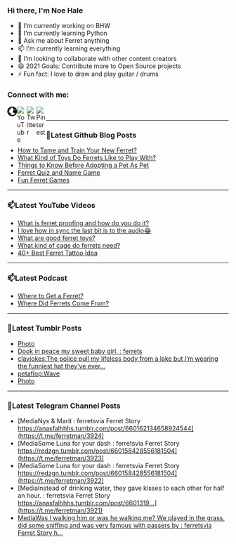 ### Hi there, I'm Noe Hale

- 🔭 I’m currently working on BHW
- 🌱 I’m currently learning Python
- 💬 Ask me about Ferret anything
- 📫 I’m currently learning everything
- 🔭 I’m looking to collaborate with other content creators
- 😄 2021 Goals: Contribute more to Open Source projects
- ⚡ Fun fact: I love to draw and play guitar / drums

### Connect with me:

[<img align="left" alt="ferretvoice.com" width="22px" src="https://raw.githubusercontent.com/iconic/open-iconic/master/svg/globe.svg" />](https://ferretvoice.com)
[<img align="left" alt="YouTube" width="22px" src="https://cdn.jsdelivr.net/npm/simple-icons@v3/icons/youtube.svg" />](https://www.youtube.com/channel/UCk665XTfaMLVwFVWUmgnDiw)
[<img align="left" alt="Twitter" width="22px" src="https://cdn.jsdelivr.net/npm/simple-icons@v3/icons/twitter.svg" />](https://twitter.com/voiceferret)
[<img align="left" alt="Pinterest" width="22px" src="https://cdn.jsdelivr.net/npm/simple-icons@v3/icons/pinterest.svg" />](https://www.pinterest.com/voiceferret/)

<br />

---
### 🔭Latest Github Blog Posts
<!-- GITHUB:START -->
- [How to Tame and Train Your New Ferret?](http://noehale.github.io/how-to-tame-and-train-your-new-ferret/)
- [What Kind of Toys Do Ferrets Like to Play With?](http://noehale.github.io/what-kind-of-toys-do-ferrets-like-to-play-with/)
- [Things to Know Before Adopting a Pet As Pet](http://noehale.github.io/things-to-know-before-adopting-a-pet-as-pet/)
- [Ferret Quiz and Name Game](http://noehale.github.io/ferret-quiz/)
- [Fun Ferret Games](http://noehale.github.io/fun-ferret-games/)
<!-- GITHUB:END -->
---
### 📫Latest YouTube Videos

<!-- YOUTUBE:START -->
- [What is ferret proofing and how do you do it?](https://www.youtube.com/watch?v=81Syh_DJBQQ)
- [I love how in sync the last bit is to the audio😂](https://www.youtube.com/watch?v=WHBeGHwSlGY)
- [What are good ferret toys?](https://www.youtube.com/watch?v=tPxRilBzc0s)
- [What kind of cage do ferrets need?](https://www.youtube.com/watch?v=xzz6hC3sR5A)
- [40+ Best Ferret Tattoo Idea](https://www.youtube.com/watch?v=KIKqduR6Xcs)
<!-- YOUTUBE:END -->

---
### 📫Latest Podcast

<!-- PODCAST:START -->
- [Where to Get a Ferret?](https://anchor.fm/ferretvoice/episodes/Where-to-Get-a-Ferret-erurfu)
- [Where Did Ferrets Come From?](https://anchor.fm/ferretvoice/episodes/Where-Did-Ferrets-Come-From-eruq8g)
<!-- PODCAST:END -->
---
### 📝Latest Tumblr Posts

<!-- TUMBLR:START -->
- [Photo](https://come-forth-into-the-light.tumblr.com/post/660301871468216320)
- [Dook in peace my sweet baby girl. : ferrets](https://come-forth-into-the-light.tumblr.com/post/660256548776460288)
- [clayjokes:The police pull my lifeless body from a lake but I’m wearing the funniest hat they’ve ever...](https://come-forth-into-the-light.tumblr.com/post/660233939696435200)
- [petaflop:Wave](https://come-forth-into-the-light.tumblr.com/post/660211198908841984)
- [Photo](https://come-forth-into-the-light.tumblr.com/post/660165966685208576)
<!-- TUMBLR:END -->
---
### 📝Latest Telegram Channel Posts

<!-- TELEGRAM:START -->
- [MediaNyx & Marit : ferretsvia Ferret Story https://anasfalhhhs.tumblr.com/post/660162134658924544](https://t.me/ferretman/3924)
- [MediaSome Luna for your dash : ferretsvia Ferret Story https://redzgn.tumblr.com/post/660158428556181504](https://t.me/ferretman/3923)
- [MediaSome Luna for your dash : ferretsvia Ferret Story https://redzgn.tumblr.com/post/660158428556181504](https://t.me/ferretman/3922)
- [MediaInstead of drinking water, they gave kisses to each other for half an hour. : ferretsvia Ferret Story https://anasfalhhhs.tumblr.com/post/6601319...](https://t.me/ferretman/3921)
- [MediaWas I walking him or was he walking me? We played in the grass, did some sniffing and was very famous with passers by : ferretsvia Ferret Story h...](https://t.me/ferretman/3920)
<!-- TELEGRAM:END -->
